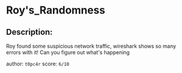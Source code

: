 
# Roy's_Randomness
## Description:
Roy found some suspicious network traffic, wireshark shows so many errors with it! Can you figure out what's happening

author: `t0pc4r`
score: `6/10`

